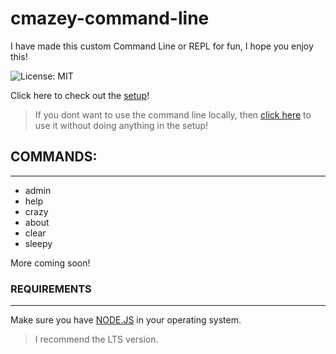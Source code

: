 # cmazey-command-line
I have made this custom Command Line or REPL for fun, I hope you enjoy this!

<img src="https://camo.githubusercontent.com/b2962c50f999c04a43188a9d1d5266cca814d307bc0a6dd2f3a43b93cdf66192/68747470733a2f2f696d672e736869656c64732e696f2f62616467652f4c6963656e73652d4d49542d6c69676874677265792e737667" alt="License: MIT" data-canonical-src="https://img.shields.io/badge/License-MIT-lightgrey.svg" style="max-width: 100%;">

Click here to check out the [setup](https://github.com/cmazey/cmazey-command-line/tree/node/Cmd-REPL#---set-up---)!

> If you dont want to use the command line locally, then [click here](https://replit.com/@NotCmazey/cmazey-command-line?v=1) to use it without doing anything in the setup!
## COMMANDS:
------------------
- admin
- help
- crazy
- about
- clear
- sleepy

More coming soon!

### REQUIREMENTS
------------------
Make sure you have [NODE.JS](https://nodejs.org/en/) in your operating system.
> I recommend the LTS version.


